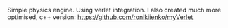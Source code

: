 Simple physics engine. Using verlet integration. 
I also created much more optimised, c++ version:
https://github.com/ronikiienko/myVerlet
